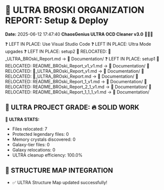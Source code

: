 # 🌌 ULTRA BROSKI ORGANIZATION REPORT: Setup & Deploy
**Date:** 2025-06-12 17:47:40
**ChaosGenius ULTRA OCD Cleaner v3.0** 🧠💜🌌

❓ LEFT IN PLACE: Use Visual Studio Code
❓ LEFT IN PLACE: Ultra Mode upgades
❓ LEFT IN PLACE: setup2
📁 RELOCATED: 🌌_ULTRA_BROski_Report.md → 📝 Documentation/
❓ LEFT IN PLACE: setup1
📁 RELOCATED: README_BROski_Report_v1_v1.md → 📝 Documentation/
📁 RELOCATED: 🌌_ULTRA_BROski_Report_v1.md → 📝 Documentation/
📁 RELOCATED: 🌌_ULTRA_BROski_Report.md → 📝 Documentation/
📁 RELOCATED: README_BROski_Report_1_v1.md → 📝 Documentation/
📁 RELOCATED: README_BROski_Report_2_1_v1.md → 📝 Documentation/
📁 RELOCATED: README_BROski_Report_1_1_1_v1.md → 📝 Documentation/

## 🌌 ULTRA PROJECT GRADE: 🔥 SOLID WORK
**🧠 ULTRA STATS:**
- Files relocated: 7
- Protected legendary files: 0
- Memory crystals discovered: 0
- Galaxy-tier files: 0
- Galaxy relocations: 0
- ULTRA cleanup efficiency: 100.0%

## 🔄 STRUCTURE MAP INTEGRATION
- ✅ ULTRA Structure Map updated successfully!